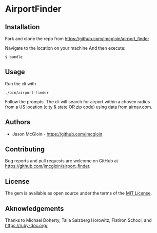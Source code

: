 # AirportFinder

## Installation

Fork and clone the repo from https://github.com/jmcgloin/airport_finder

Navigate to the location on your machine
And then execute:

    $ bundle

## Usage

Run the cli with 
```
./bin/airport-finder
```
Follow the prompts.  The cli will search for airport within a chosen radius from a US location (city & state OR zip code) using data from airnav.com.

## Authors

 - Jason McGloin - https://github.com/jmcgloin

## Contributing

Bug reports and pull requests are welcome on GitHub at https://github.com/jmcgloin/airport_finder.

## License

The gem is available as open source under the terms of the [MIT License](https://opensource.org/licenses/MIT).


## Aknowledgements

Thanks to Michael Doherty, Talia Salzberg Horowitz, Flatiron School, and https://ruby-doc.org/
